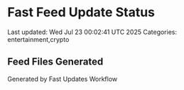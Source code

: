 # Fast Feed Update Status
Last updated: Wed Jul 23 00:02:41 UTC 2025
Categories: entertainment,crypto

## Feed Files Generated

Generated by Fast Updates Workflow
